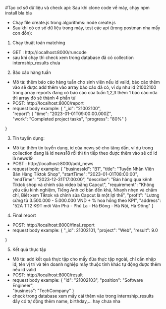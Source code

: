 #Tạo cơ sở dữ liệu và check api:
Sau khi clone code về máy, chạy npm install bla bla
- Chạy file create.js trong algorithms: node create.js
- Sau khi có cơ sở dữ liệu trong máy, test các api (trong postman nha mấy con đỗn):
1. Chạy thuật toán matching
- GET : http://localhost:8000/runcode
- sau khi chạy thì check xem trong database đã có collection internship_results chưa
2. Báo cáo hàng tuần
- Mô tả: thêm báo cáo hàng tuần cho sinh viên nếu id valid, báo cáo thêm vào sẽ được add thêm vào array báo cáo đã có, ví dụ như id 21002100 trong array reports đang có báo cáo của tuần 1,2,3 thêm 1 báo cáo nữa thì array đó sẽ thành 4 phần tử
- POST: http://localhost:8000/report
- request body example:
  {
    "_id": "21002100",  
    "report": {
        "time": "2023-01-01T09:00:00.000Z",  
        "work": "Completed project tasks", 
        "progress": "80%" 
    }

}

3. Tin tuyển dụng: 
- Mô tả: thêm tin tuyển dụng, id của news sẽ cho tăng dần, ví dụ trong collection đang là id news18 rồi thì tin tiếp theo được thêm vào sẽ có id là news19
- POST : http://localhost:8000/add_news
- request body example:
  {
    "businessId": "B1", 
    "title": "Tuyển Nhân Viên Bán Hàng Tiktok Shop",
    "startTime": "2023-01-01T08:00:00", 
    "endTime": "2023-12-31T17:00:00", 
    "describe": "Bán hàng qua kênh Tiktok shop và chỉnh sửa video bằng Capcut",
    "requirement": "Không yêu cầu kinh nghiệm, Tiếng Anh cơ bản đến khá, Nhanh nhẹn và chăm chỉ, Biết xem Tiktok và chỉnh sửa Capcut là một lợi thế",
    "profit": "Lương cứng từ 3.500.000 - 5.000.000 VND + % hoa hồng theo KPI",
    "address": "52A TT2 KĐT mới Văn Phú - Phú La - Hà Đông - Hà Nội, Hà Đông"
}

4. Final report
- POST: http://localhost:8000/final_report
- request body example:
  {
    "_id": 21002101,
    "project": "Web",
    "result": 9.0

}

5. Kết quả thực tập
- Mô tả: add kết quả thực tập cho mấy đứa thực tập ngoài, chỉ cần nhập id, tên vị trí và tên doanh nghiệp mấy thuộc tính khác tự động được thêm nếu id valid
- POST: http://localhost:8000/result
- request body example:
  {
    "id": "21002103", 
    "position": "Software Engineer",  
    "business": "TechCompany" 
}
- check trong database xem mấy cái thêm vào trong internship_results đấy có tự động thêm name, birthday,... hay chưa nha
